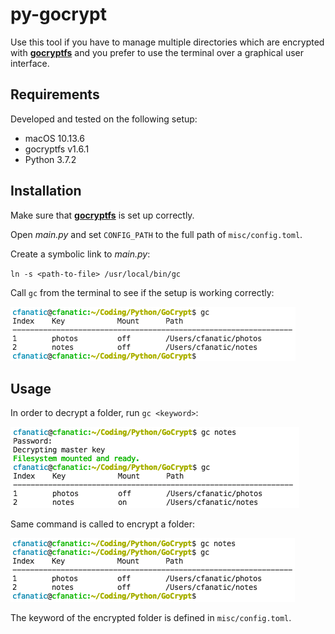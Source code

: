 # py-gocrypt

Use this tool if you have to manage multiple directories which are encrypted with [**gocryptfs**](https://github.com/rfjakob/gocryptfs) and you prefer to use the terminal over a graphical user interface.

## Requirements

Developed and tested on the following setup:

- macOS 10.13.6
- gocryptfs v1.6.1
- Python 3.7.2

## Installation

Make sure that [**gocryptfs**](https://nuetzlich.net/gocryptfs/quickstart/) is set up correctly.

Open *main.py* and set `CONFIG_PATH` to the full path of `misc/config.toml`.

Create a symbolic link to *main.py*:

`ln -s <path-to-file> /usr/local/bin/gc`

Call `gc` from the terminal to see if the setup is working correctly:

![Summary](https://github.com/cfanatic/py-gocrypt/blob/master/misc/gc_summary.png)

## Usage

In order to decrypt a folder, run `gc <keyword>`:

![Decrypt](https://github.com/cfanatic/py-gocrypt/blob/master/misc/gc_decrypt.png)

Same command is called to encrypt a folder:

![Decrypt](https://github.com/cfanatic/py-gocrypt/blob/master/misc/gc_encrypt.png)

The keyword of the encrypted folder is defined in `misc/config.toml`.